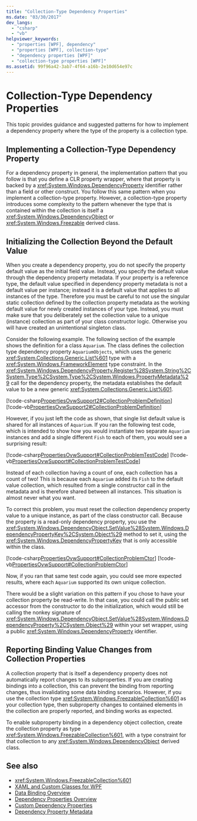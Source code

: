 ```yaml
---
title: "Collection-Type Dependency Properties"
ms.date: "03/30/2017"
dev_langs: 
  - "csharp"
  - "vb"
helpviewer_keywords: 
  - "properties [WPF], dependency"
  - "properties [WPF], collection-type"
  - "dependency properties [WPF]"
  - "collection-type properties [WPF]"
ms.assetid: 99f96a42-3ab7-4f64-a16b-2e10d654e97c
---
```

# Collection-Type Dependency Properties
This topic provides guidance and suggested patterns for how to implement a dependency property where the type of the property is a collection type.  

<a name="implementing"></a>   
## Implementing a Collection-Type Dependency Property  
 For a dependency property in general, the implementation pattern that you follow is that you define a CLR property wrapper, where that property is backed by a <xref:System.Windows.DependencyProperty> identifier rather than a field or other construct. You follow this same pattern when you implement a collection-type property. However, a collection-type property introduces some complexity to the pattern whenever the type that is contained within the collection is itself a <xref:System.Windows.DependencyObject> or <xref:System.Windows.Freezable> derived class.  
  
<a name="initializing"></a>   
## Initializing the Collection Beyond the Default Value  
 When you create a dependency property, you do not specify the property default value as the initial field value. Instead, you specify the default value through the dependency property metadata. If your property is a reference type, the default value specified in dependency property metadata is not a default value per instance; instead it is a default value that applies to all instances of the type. Therefore you must be careful to not use the singular static collection defined by the collection property metadata as the working default value for newly created instances of your type. Instead, you must make sure that you deliberately set the collection value to a unique (instance) collection as part of your class constructor logic. Otherwise you will have created an unintentional singleton class.  
  
 Consider the following example. The following section of the example shows the definition for a class `Aquarium`. The class defines the collection type dependency property `AquariumObjects`, which uses the generic <xref:System.Collections.Generic.List%601> type with a <xref:System.Windows.FrameworkElement> type constraint. In the <xref:System.Windows.DependencyProperty.Register%28System.String%2CSystem.Type%2CSystem.Type%2CSystem.Windows.PropertyMetadata%29> call for the dependency property, the metadata establishes the default value to be a new generic <xref:System.Collections.Generic.List%601>.  
  
 [!code-csharp[PropertiesOvwSupport2#CollectionProblemDefinition](~/samples/snippets/csharp/VS_Snippets_Wpf/PropertiesOvwSupport2/CSharp/page.xaml.cs#collectionproblemdefinition)]
 [!code-vb[PropertiesOvwSupport2#CollectionProblemDefinition](~/samples/snippets/visualbasic/VS_Snippets_Wpf/PropertiesOvwSupport2/visualbasic/page.xaml.vb#collectionproblemdefinition)]  
  
 However, if you just left the code as shown, that single list default value is shared for all instances of `Aquarium`. If you ran the following test code, which is intended to show how you would instantiate two separate `Aquarium` instances and add a single different `Fish` to each of them, you would see a surprising result:  
  
 [!code-csharp[PropertiesOvwSupport#CollectionProblemTestCode](~/samples/snippets/csharp/VS_Snippets_Wpf/PropertiesOvwSupport/CSharp/page4.xaml.cs#collectionproblemtestcode)]
 [!code-vb[PropertiesOvwSupport#CollectionProblemTestCode](~/samples/snippets/visualbasic/VS_Snippets_Wpf/PropertiesOvwSupport/visualbasic/page4.xaml.vb#collectionproblemtestcode)]  
  
 Instead of each collection having a count of one, each collection has a count of two! This is because each `Aquarium` added its `Fish` to the default value collection, which resulted from a single constructor call in the metadata and is therefore shared between all instances. This situation is almost never what you want.  
  
 To correct this problem, you must reset the collection dependency property value to a unique instance, as part of the class constructor call. Because the property is a read-only dependency property, you use the <xref:System.Windows.DependencyObject.SetValue%28System.Windows.DependencyPropertyKey%2CSystem.Object%29> method to set it, using the <xref:System.Windows.DependencyPropertyKey> that is only accessible within the class.  
  
 [!code-csharp[PropertiesOvwSupport#CollectionProblemCtor](~/samples/snippets/csharp/VS_Snippets_Wpf/PropertiesOvwSupport/CSharp/page4.xaml.cs#collectionproblemctor)]
 [!code-vb[PropertiesOvwSupport#CollectionProblemCtor](~/samples/snippets/visualbasic/VS_Snippets_Wpf/PropertiesOvwSupport/visualbasic/page4.xaml.vb#collectionproblemctor)]  
  
 Now, if you ran that same test code again, you could see more expected results, where each `Aquarium` supported its own unique collection.  
  
 There would be a slight variation on this pattern if you chose to have your collection property be read-write. In that case, you could call the public set accessor from the constructor to do the initialization, which would still be calling the nonkey signature of <xref:System.Windows.DependencyObject.SetValue%28System.Windows.DependencyProperty%2CSystem.Object%29> within your set wrapper, using a public <xref:System.Windows.DependencyProperty> identifier.  
  
## Reporting Binding Value Changes from Collection Properties  
 A collection property that is itself a dependency property does not automatically report changes to its subproperties. If you are creating bindings into a collection, this can prevent the binding from reporting changes, thus invalidating some data binding scenarios. However, if you use the collection type <xref:System.Windows.FreezableCollection%601> as your collection type, then subproperty changes to contained elements in the collection are properly reported, and binding works as expected.  
  
 To enable subproperty binding in a dependency object collection, create the collection property as type <xref:System.Windows.FreezableCollection%601>, with a type constraint for that collection to any <xref:System.Windows.DependencyObject> derived class.  
  
## See also

- <xref:System.Windows.FreezableCollection%601>
- [XAML and Custom Classes for WPF](xaml-and-custom-classes-for-wpf.md)
- [Data Binding Overview](../../../desktop-wpf/data/data-binding-overview.md)
- [Dependency Properties Overview](dependency-properties-overview.md)
- [Custom Dependency Properties](custom-dependency-properties.md)
- [Dependency Property Metadata](dependency-property-metadata.md)
